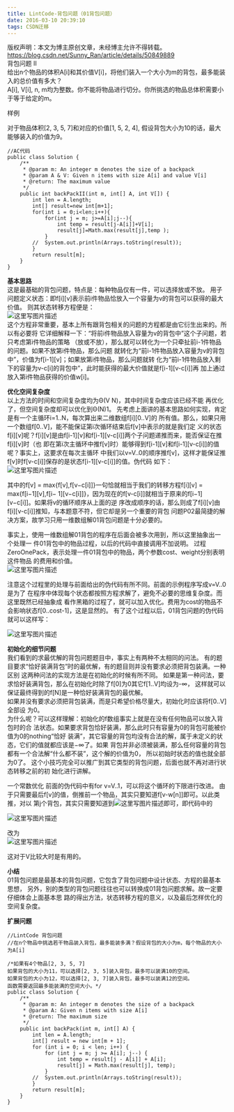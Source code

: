 ```yaml
---
title: LintCode-背包问题（01背包问题）
date: 2016-03-10 20:39:10
tags: CSDN迁移
---
```

 版权声明：本文为博主原创文章，未经博主允许不得转载。 https://blog.csdn.net/Sunny_Ran/article/details/50849889   
  背包问题 II   
 给出n个物品的体积A[i]和其价值V[i]，将他们装入一个大小为m的背包，最多能装入的总价值有多大？   
 A[i], V[i], n, m均为整数。你不能将物品进行切分。你所挑选的物品总体积需要小于等于给定的m。

 样例

 对于物品体积[2, 3, 5, 7]和对应的价值[1, 5, 2, 4], 假设背包大小为10的话，最大能够装入的价值为9。

 
```
//AC代码
public class Solution {
    /**
     * @param m: An integer m denotes the size of a backpack
     * @param A & V: Given n items with size A[i] and value V[i]
     * @return: The maximum value
     */
    public int backPackII(int m, int[] A, int V[]) {
        int len = A.length;
        int[] result=new int[m+1];
        for(int i = 0;i<len;i++){   
            for(int j = m; j>=A[i];j--){
                int temp = result[j-A[i]]+V[i];
                result[j]=Math.max(result[j],temp );
            }
        //  System.out.println(Arrays.toString(result));
        }
        return result[m];
    }
}
```
 **基本思路**   
 这是最基础的背包问题，特点是：每种物品仅有一件，可以选择放或不放。 用子问题定义状态：即f[i][v]表示前i件物品恰放入一个容量为v的背包可以获得的最大价值。 则其状态转移方程便是：   
 ![这里写图片描述](https://img-blog.csdn.net/20160310203253733)   
 这个方程非常重要，基本上所有跟背包相关的问题的方程都是由它衍生出来的。所以有必要将 它详细解释一下：“将前i件物品放入容量为v的背包中”这个子问题，若只考虑第i件物品的策略 （放或不放），那么就可以转化为一个只牵扯前i-1件物品的问题。如果不放第i件物品，那么问题 就转化为“前i-1件物品放入容量为v的背包中”，价值为f[i-1][v]；如果放第i件物品，那么问题就转 化为“前i-1件物品放入剩下的容量为v-c[i]的背包中”，此时能获得的最大价值就是f[i-1][v-c[i]]再 加上通过放入第i件物品获得的价值w[i]。

 **优化空间复杂度**   
 以上方法的时间和空间复杂度均为Θ(V N)，其中时间复杂度应该已经不能 再优化了，但空间复杂度却可以优化到Θ(N)1。 先考虑上面讲的基本思路如何实现，肯定是有一个主循环i=1..N，每次算出来二维数组f[i][0..V]的 所有值。那么，如果只用一个数组f[0..V]，能不能保证第i次循环结束后f[v]中表示的就是我们定 义的状态f[i][v]呢？f[i][v]是由f[i-1][v]和f[i-1][v-c[i]]两个子问题递推而来，能否保证在推f[i][v]时（也 即在第i次主循环中推f[v]时）能够得到f[i-1][v]和f[i-1][v-c[i]]的值呢？事实上，这要求在每次主循环 中我们以v=V..0的顺序推f[v]，这样才能保证推f[v]时f[v-c[i]]保存的是状态f[i-1][v-c[i]]的值。伪代码 如下：   
 ![这里写图片描述](https://img-blog.csdn.net/20160310203408843)

 其中的f[v] = max{f[v],f[v−c[i]]}一句恰就相当于我们的转移方程f[i][v] = max{f[i−1][v],f[i− 1][v−c[i]]}，因为现在的f[v-c[i]]就相当于原来的f[i−1][v−c[i]]。如果将v的循环顺序从上面的逆 序改成顺序的话，那么则成了f[i][v]由f[i][v-c[i]]推知，与本题意不符，但它却是另一个重要的背包 问题P02最简捷的解决方案，故学习只用一维数组解01背包问题是十分必要的。

 事实上，使用一维数组解01背包的程序在后面会被多次用到，所以这里抽象出一个处理一 件01背包中的物品过程，以后的代码中直接调用不加说明。 过程ZeroOnePack，表示处理一件01背包中的物品，两个参数cost、weight分别表明这件物品 的费用和价值。   
 ![这里写图片描述](https://img-blog.csdn.net/20160310203447671)

 注意这个过程里的处理与前面给出的伪代码有所不同。前面的示例程序写成v=V..0是为了 在程序中体现每个状态都按照方程求解了，避免不必要的思维复杂度。而这里既然已经抽象成 看作黑箱的过程了，就可以加入优化。费用为cost的物品不会影响状态f[0..cost-1]，这是显然的。 有了这个过程以后，01背包问题的伪代码就可以这样写： 

 ![这里写图片描述](https://img-blog.csdn.net/20160310203519359)

 **初始化的细节问题**   
 我们看到的求最优解的背包问题题目中，事实上有两种不太相同的问法。 有的题目要求“恰好装满背包”时的最优解，有的题目则并没有要求必须把背包装满。一种区别 这两种问法的实现方法是在初始化的时候有所不同。 如果是第一种问法，要求恰好装满背包，那么在初始化时除了f[0]为0其它f[1..V]均设为-∞， 这样就可以保证最终得到的f[N]是一种恰好装满背包的最优解。   
 如果并没有要求必须把背包装满，而是只希望价格尽量大，初始化时应该将f[0..V]全部设 为0。   
 为什么呢？可以这样理解：初始化的f数组事实上就是在没有任何物品可以放入背包时的合 法状态。如果要求背包恰好装满，那么此时只有容量为0的背包可能被价值为0的nothing“恰好 装满”，其它容量的背包均没有合法的解，属于未定义的状态，它们的值就都应该是−∞了。如果 背包并非必须被装满，那么任何容量的背包都有一个合法解“什么都不装”，这个解的价值为0， 所以初始时状态的值也就全部为0了。 这个小技巧完全可以推广到其它类型的背包问题，后面也就不再对进行状态转移之前的初 始化进行讲解。

 一个常数优化 前面的伪代码中有for v=V..1，可以将这个循环的下限进行改进。 由于只需要最后f[v]的值，倒推前一个物品，其实只要知道f[v-w[n]]即可。以此类推，对以 第j个背包，其实只需要知道到![这里写图片描述](https://img-blog.csdn.net/20160310203711735)即可，即代码中的 

 ![这里写图片描述](https://img-blog.csdn.net/20160310203745735)

 改为   
 ![这里写图片描述](https://img-blog.csdn.net/20160310203822041)

 这对于V比较大时是有用的。

 **小结**   
 01背包问题是最基本的背包问题，它包含了背包问题中设计状态、方程的最基本思想， 另外，别的类型的背包问题往往也可以转换成01背包问题求解。故一定要仔细体会上面基本思 路的得出方法，状态转移方程的意义，以及最后怎样优化的空间复杂度。

 **扩展问题**

 
```
//LintCode 背包问题
//在n个物品中挑选若干物品装入背包，最多能装多满？假设背包的大小为m，每个物品的大小为A[i]

/*如果有4个物品[2, 3, 5, 7]
如果背包的大小为11，可以选择[2, 3, 5]装入背包，最多可以装满10的空间。
如果背包的大小为12，可以选择[2, 3, 7]装入背包，最多可以装满12的空间。
函数需要返回最多能装满的空间大小。*/
public class Solution {
    /**
     * @param m: An integer m denotes the size of a backpack
     * @param A: Given n items with size A[i]
     * @return: The maximum size
     */
    public int backPack(int m, int[] A) {
        int len = A.length;
        int[] result = new int[m + 1];
        for (int i = 0; i < len; i++) {
            for (int j = m; j >= A[i]; j--) {
                int temp = result[j - A[i]] + A[i];
                result[j] = Math.max(result[j], temp);
            }
        //  System.out.println(Arrays.toString(result));
        }
        return result[m];
    }
}
```
   
  